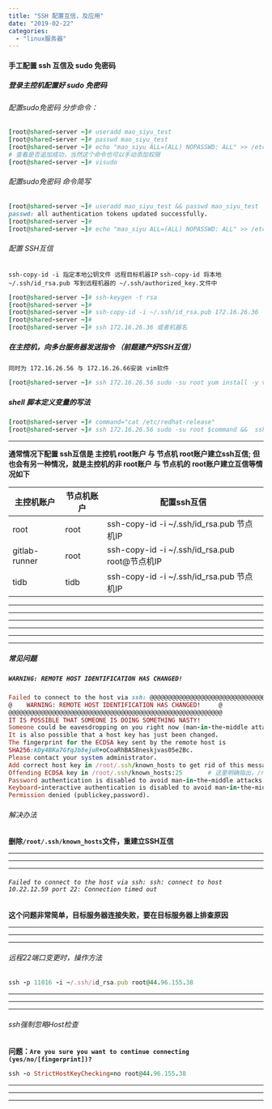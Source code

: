 ```yaml
---
title: "SSH 配置互信，及应用"
date: "2019-02-22"
categories: 
  - "linux服务器"
---
```


#### 手工配置 ssh 互信及 sudo 免密码

##### 登录主控机配置好 sudo 免密码

###### 配置sudo免密码 分步命令：

```ruby
[root@shared-server ~]# useradd mao_siyu_test
[root@shared-server ~]# passwd mao_siyu_test
[root@shared-server ~]# echo "mao_siyu ALL=(ALL) NOPASSWD: ALL" >> /etc/sudoers
# 查看是否追加成功，当然这个命令也可以手动添加权限
[root@shared-server ~]# visudo
```

###### 配置sudo免密码 命令简写

```ruby
[root@shared-server ~]# useradd mao_siyu_test && passwd mao_siyu_test
passwd: all authentication tokens updated successfully.
[root@shared-server ~]#
[root@shared-server ~]# echo "mao_siyu ALL=(ALL) NOPASSWD: ALL" >> /etc/sudoers && visudo
```

###### 配置 SSH互信

`ssh-copy-id -i 指定本地公钥文件 远程目标机器IP` `ssh-copy-id 将本地 ~/.ssh/id_rsa.pub 写到远程机器的 ~/.ssh/authorized_key.文件中`

```ruby
[root@shared-server ~]# ssh-keygen -t rsa
[root@shared-server ~]#
[root@shared-server ~]# ssh-copy-id -i ~/.ssh/id_rsa.pub 172.16.26.36
[root@shared-server ~]#
[root@shared-server ~]# ssh 172.16.26.36 或者机器名
```

##### 在主控机，向多台服务器发送指令 （前题建产好SSH互信）

`同时为 172.16.26.56 与 172.16.26.66安装 vim软件`

```ruby
[root@shared-server ~]# ssh 172.16.26.56 sudo -su root yum install -y vim &&  ssh 172.16.26.66
```

##### shell 脚本定义变量的写法

```ruby
[root@shared-server ~]# command="cat /etc/redhat-release"
[root@shared-server ~]# ssh 172.16.26.56 sudo -su root $command &&  ssh 172.16.26.66 sudo -su root $command
```

* * *

**通常情况下配置 ssh互信是 主控机 root账户 与 节点机 root账户建立ssh互信;** **但也会有另一种情况，就是主控机的非 root账户 与 节点机的 root账户建立互信等情况如下**

| 主控机账户 | 节点机账户 | 配置ssh互信 |
| --- | --- | --- |
| root | root | ssh-copy-id -i ~/.ssh/id\_rsa.pub 节点机IP |
| gitlab-runner | root | ssh-copy-id -i ~/.ssh/id\_rsa.pub root@节点机IP |
| tidb | tidb | ssh-copy-id -i ~/.ssh/id\_rsa.pub 节点机IP |

* * *

* * *

* * *

* * *

* * *

* * *

##### 常见问题

##### `WARNING: REMOTE HOST IDENTIFICATION HAS CHANGED!`

```ruby
Failed to connect to the host via ssh: @@@@@@@@@@@@@@@@@@@@@@@@@@@@@@@@@@@@@@@@@@@@@@@@@@@@@@@@@@@
@    WARNING: REMOTE HOST IDENTIFICATION HAS CHANGED!     @
@@@@@@@@@@@@@@@@@@@@@@@@@@@@@@@@@@@@@@@@@@@@@@@@@@@@@@@@@@@
IT IS POSSIBLE THAT SOMEONE IS DOING SOMETHING NASTY!
Someone could be eavesdropping on you right now (man-in-the-middle attack)!
It is also possible that a host key has just been changed.
The fingerprint for the ECDSA key sent by the remote host is
SHA256:kDy4BKa7GfqJb8ejuR+oCoaRhBAS8neskjvas05e2Bc.
Please contact your system administrator.
Add correct host key in /root/.ssh/known_hosts to get rid of this message.
Offending ECDSA key in /root/.ssh/known_hosts:25       # 这里明确指出，/root/.ssh/known_hosts 文件的第25行的密钥错误
Password authentication is disabled to avoid man-in-the-middle attacks.
Keyboard-interactive authentication is disabled to avoid man-in-the-middle attacks.
Permission denied (publickey,password).
```

###### 解决办法

**删除`/root/.ssh/known_hosts`文件，重建立SSH互信**

* * *

* * *

* * *

###### `Failed to connect to the host via ssh: ssh: connect to host 10.22.12.59 port 22: Connection timed out`

**这个问题非常简单，目标服务器连接失败，要在目标服务器上排查原因**

* * *

* * *

* * *

###### 远程22端口变更时，操作方法

```ruby
ssh -p 11016 -i ~/.ssh/id_rsa.pub root@44.96.155.38
```

* * *

* * *

* * *

###### ssh强制忽略Host检查

**问题：`Are you sure you want to continue connecting (yes/no/[fingerprint])?`**

```ruby
ssh -o StrictHostKeyChecking=no root@44.96.155.38
```

* * *

* * *

* * *
